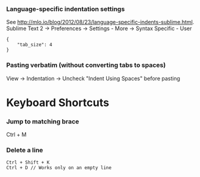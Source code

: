### Language-specific indentation settings

See http://mlo.io/blog/2012/08/23/language-specific-indents-sublime.html. Sublime Text 2 -> Preferences -> Settings - More -> Syntax Specific - User
```
{
    "tab_size": 4
}
```

### Pasting verbatim (without converting tabs to spaces)
View -> Indentation -> Uncheck "Indent Using Spaces" before pasting

# Keyboard Shortcuts

### Jump to matching brace
Ctrl + M

### Delete a line
```
Ctrl + Shift + K
Ctrl + D // Works only on an empty line
```